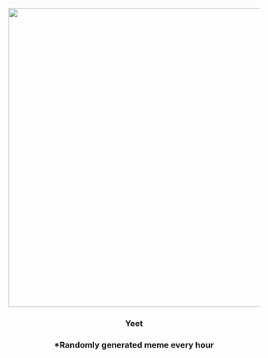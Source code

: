 <p align="center">
        <img src="https://i.redd.it/wyk4kdmf31t81.gif" width="600" height="600">
        </p>
        <h3 align="center">Yeet</h3>
        <h3 align="center">*Randomly generated meme every hour</h3>
    